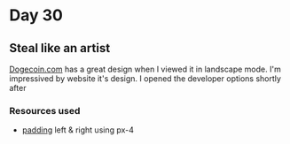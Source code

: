 # Day 30

## Steal like an artist

<!--  -->
[Dogecoin.com](https://dogecoin.com/) has a great design when I viewed it in landscape mode.
I'm impressived by website it's design. I opened the developer options shortly after  

### Resources used

- [padding](https://getbootstrap.com/docs/5.2/utilities/spacing/#margin-and-padding) left & right using px-4 

